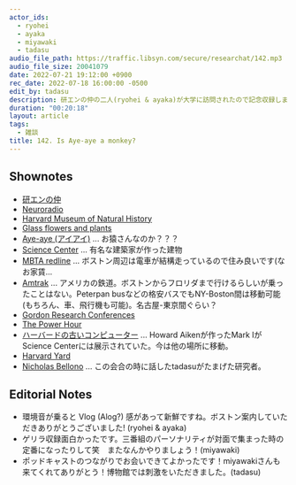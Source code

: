 ```yaml
---
actor_ids:
  - ryohei
  - ayaka
  - miyawaki
  - tadasu
audio_file_path: https://traffic.libsyn.com/secure/researchat/142.mp3 
audio_file_size: 20041079
date: 2022-07-21 19:12:00 +0900
rec_date: 2022-07-18 16:00:00 -0500
edit_by: tadasu
description: 研エンの仲の二人(ryohei & ayaka)が大学に訪問されたので記念収録しました。(w/ miyawaki)
duration: "00:20:18"
layout: article
tags:
  - 雑談
title: 142. Is Aye-aye a monkey?
---
```


## Shownotes
- [研エンの仲](https://anchor.fm/ken-en-no-naka)
- [Neuroradio](https://neuroradio.tokyo/)
- [Harvard Museum of Natural History](https://hmnh.harvard.edu/)
- [Glass flowers and plants](https://hmnh.harvard.edu/glass-flowers)
- [Aye-aye (アイアイ)](https://ja.wikipedia.org/wiki/%E3%82%A2%E3%82%A4%E3%82%A2%E3%82%A4) ... お猿さんなのか？？？
- [Science Center](https://scictr.fas.harvard.edu/) ... 有名な建築家が作った建物
- [MBTA redline](https://www.mbta.com/schedules/Red/line) ... ボストン周辺は電車が結構走っているので住み良いです(なお家賃...
- [Amtrak](https://www.amtrak.com/home.html) ... アメリカの鉄道。ボストンからフロリダまで行けるらしいが乗ったことはない。Peterpan busなどの格安バスでもNY-Boston間は移動可能(もちろん、車、飛行機も可能)。名古屋-東京間ぐらい？
- [Gordon Research Conferences](https://www.grc.org/) 
- [The Power Hour](https://www.grc.org/the-power-hour/) 
- [ハーバードの古いコンピューター](http://scihi.org/howard-aiken-harvard-mark-i/) ... Howard Aikenが作ったMark IがScience Centerには展示されていた。今は他の場所に移動。
- [Harvard Yard](https://en.wikipedia.org/wiki/Harvard_Yard)
- [Nicholas Bellono](https://www.mcb.harvard.edu/directory/nicholas-bellono/) ... この会合の時に話したtadasuがたまげた研究者。

## Editorial Notes
- 環境音が乗ると Vlog (Alog?) 感があって新鮮ですね。ボストン案内していただきありがとうございました! (ryohei & ayaka)
- ゲリラ収録面白かったです。三番組のパーソナリティが対面で集まった時の定番になったりして笑　またなんかやりましょう！(miyawaki)
- ポッドキャストのつながりでお会いできてよかったです！miyawakiさんも来てくれてありがとう！博物館では刺激をいただきました。(tadasu)
